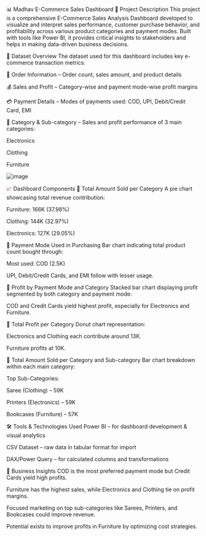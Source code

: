 📊 Madhav E-Commerce Sales Dashboard
📝 Project Description
This project is a comprehensive E-Commerce Sales Analysis Dashboard developed to visualize and interpret sales performance, customer purchase behavior, and profitability across various product categories and payment modes. Built with tools like Power BI, it provides critical insights to stakeholders and helps in making data-driven business decisions.

📁 Dataset Overview
The dataset used for this dashboard includes key e-commerce transaction metrics:

🧾 Order Information – Order count, sales amount, and product details

💰 Sales and Profit – Category-wise and payment mode-wise profit margins

💳 Payment Details – Modes of payments used: COD, UPI, Debit/Credit Card, EMI

🎯 Category & Sub-category – Sales and profit performance of 3 main categories:

Electronics

Clothing

Furniture


![image](https://github.com/user-attachments/assets/1454f28b-12fd-4283-9d71-95f7b564b2e2)


📈 Dashboard Components
🔹 Total Amount Sold per Category
A pie chart showcasing total revenue contribution:

Furniture: 166K (37.98%)

Clothing: 144K (32.97%)

Electronics: 127K (29.05%)

🔹 Payment Mode Used in Purchasing
Bar chart indicating total product count bought through:

Most used: COD (2.5K)

UPI, Debit/Credit Cards, and EMI follow with lesser usage.

🔹 Profit by Payment Mode and Category
Stacked bar chart displaying profit segmented by both category and payment mode:

COD and Credit Cards yield highest profit, especially for Electronics and Furniture.

🔹 Total Profit per Category
Donut chart representation:

Electronics and Clothing each contribute around 13K.

Furniture profits at 10K.

🔹 Total Amount Sold per Category and Sub-category
Bar chart breakdown within each main category:

Top Sub-Categories:

Saree (Clothing) – 59K

Printers (Electronics) – 59K

Bookcases (Furniture) – 57K

🛠️ Tools & Technologies Used
Power BI – for dashboard development & visual analytics

CSV Dataset – raw data in tabular format for import

DAX/Power Query – for calculated columns and transformations

🎯 Business Insights
COD is the most preferred payment mode but Credit Cards yield high profits.

Furniture has the highest sales, while Electronics and Clothing tie on profit margins.

Focused marketing on top sub-categories like Sarees, Printers, and Bookcases could improve revenue.

Potential exists to improve profits in Furniture by optimizing cost strategies.











